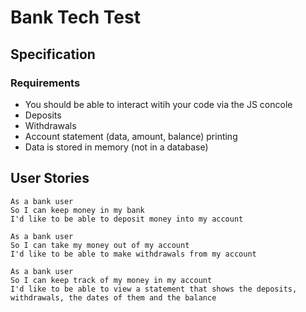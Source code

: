 # Bank Tech Test

## Specification
### Requirements
- You should be able to interact witih your code via the JS concole
- Deposits
- Withdrawals
- Account statement (data, amount, balance) printing
- Data is stored in memory (not in a database)

## User Stories
```
As a bank user
So I can keep money in my bank
I'd like to be able to deposit money into my account
```
```
As a bank user
So I can take my money out of my account
I'd like to be able to make withdrawals from my account
```
```
As a bank user
So I can keep track of my money in my account
I'd like to be able to view a statement that shows the deposits, withdrawals, the dates of them and the balance
```
